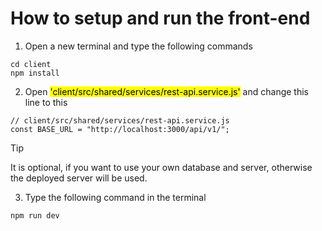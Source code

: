 # How to setup and run the front-end

1. Open a new terminal and type the following commands
```
cd client
npm install
```
2. Open <mark>'client/src/shared/services/rest-api.service.js'</mark> and change this line to this
```
// client/src/shared/services/rest-api.service.js
const BASE_URL = "http://localhost:3000/api/v1/";
```
> [!TIP]
> It is optional, if you want to use your own database and server, otherwise the deployed server will be used.
3. Type the following command in the terminal
```
npm run dev
```
